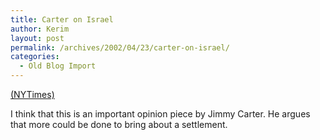 ```yaml
---
title: Carter on Israel
author: Kerim
layout: post
permalink: /archives/2002/04/23/carter-on-israel/
categories:
  - Old Blog Import
---
```

<a href="http://www.nytimes.com/2002/04/21/opinion/21CART.html" onclick="_gaq.push(['_trackEvent', 'outbound-article', 'http://www.nytimes.com/2002/04/21/opinion/21CART.html', '(NYTimes)']);" >(NYTimes)</a>

I think that this is an important opinion piece by Jimmy Carter. He argues that more could be done to bring about a settlement.

